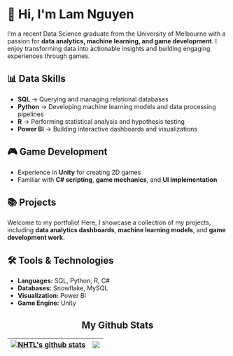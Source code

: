 # 👋 Hi, I'm Lam Nguyen  

I'm a recent Data Science graduate from the University of Melbourne with a passion for **data analytics, machine learning, and game development**. I enjoy transforming data into actionable insights and building engaging experiences through games.  


## 📊 Data Skills
- **SQL** → Querying and managing relational databases  
- **Python** → Developing machine learning models and data processing pipelines  
- **R** → Performing statistical analysis and hypothesis testing  
- **Power BI** → Building interactive dashboards and visualizations  


## 🎮 Game Development
- Experience in **Unity** for creating 2D games
- Familiar with **C# scripting**, **game mechanics**, and **UI implementation**  


## 📚 Projects
Welcome to my portfolio! Here, I showcase a collection of my projects, including **data analytics dashboards**, **machine learning models**, and **game development work**.  


## 🛠️ Tools & Technologies
- **Languages:** SQL, Python, R, C#  
- **Databases:** Snowflake, MySQL  
- **Visualization:** Power BI  
- **Game Engine:** Unity  


<h2 align="center">My Github Stats</h2>

| <a href="https://github.com/anuraghazra/github-readme-stats"><img align="center" src="https://github-readme-stats.vercel.app/api?username=artwork321&theme=shadow_red&hide_border=True" alt="NHTL's github stats" /></a> | <a href="https://github.com/anuraghazra/github-readme-stats"><img align="center" src="https://github-readme-stats.vercel.app/api/top-langs/?username=artwork321&size_weight=0.5&count_weight=0.5&hide=jupyter%20notebook&layout=compact&theme=shadow_red&hide_border=True"/></a> |
| ------------- | ------------- |
